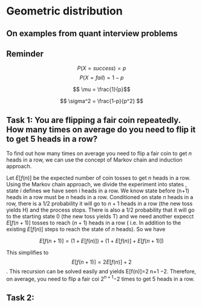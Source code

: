 # Geometric distribution

## On examples from quant interview problems

## Reminder 

$$P(X = success) = p$$
$$P(X = fail) = 1 - p$$

$$ \mu = \frac{1}{p}$$

$$ \sigma^2 = \frac{1-p}{p^2} $$

## Task 1: You are flipping a fair coin repeatedly. How many times on average do you need to flip it to get 5 heads in a row?

To find out how many times on average you need to flip a fair coin to get $n$ heads in a row, 
we can use the concept of Markov chain and induction approach.

Let $E[f(n)]$ be the expected number of coin tosses to get $n$ heads in a row. 
Using the Markov chain approach, we divide the experiment into states , state 
$i$ defines we have seen i heads in a row. We know state before 
(n+1) heads in a row must be 
$n$ heads in a row. Conditioned on state
$n$ heads in a row, there is a $1/2$  probability it will go to 
$n+1$ heads in a row (the new toss yields H) and the process stops. There is also a 
$1/2$ probability that it will go to the starting state 0 (the new toss yields T) and we need another expecct
$E[f(n+1)]$ tosses to reach 
$(n+1)$ heads in a row ( i.e. In addition to the existing 
$E[f(n)]$ steps to reach the state of $n$ heads). So we have

$$E[f(n+1)]= (1+E[f(n)]) + (1+E[f(n)]+E[f(n+1)]) $$

This simplifies to $$E[f(n+1)]=2E[f(n)]+2$$. 
This recursion can be solved easily and yields E[f(n)]=2 n+1 −2. Therefore, on average, you need to flip a fair coi $2^{n+1} −$2 times to get 5 heads in a row.

## Task 2: 

